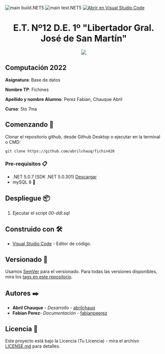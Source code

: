 
![main build.NET5](https://github.com/abrilchauq/fichin420/workflows/main-build.NET5/badge.svg?branch=main) ![main test.NET5](https://github.com/abrilchauq/fichin420/workflows/main-test.NET5/badge.svg?branch=main)
[![Abrir en Visual Studio Code](https://open.vscode.dev/badges/open-in-vscode.svg)](https://open.vscode.dev/abrilchauq/fichin420)

<h1 align="center">E.T. Nº12 D.E. 1º "Libertador Gral. José de San Martín"</h1>
<p align="center">
  <img src="https://et12.edu.ar/imgs/et12.png">
</p>

## Computación 2022

**Asignatura**: Base de datos 

**Nombre TP**: Fichines 

**Apellido y nombre Alumno**: Perez Fabian, Chauque Abril 

**Curso**: 5to 7ma 

## Comenzando 🚀

Clonar el repositorio github, desde Github Desktop o ejecutar en la terminal o CMD:

```
git clone https://github.com/abrilchauq/fichin420
```

### Pre-requisitos 📋

- .NET 5.0.7 (SDK .NET 5.0.301) [Descargar](https://dotnet.microsoft.com/download/dotnet/5.0)
- mySQL 8 :dolphin:

## Despliegue 📦

1. Ejecutar el script _00-ddl.sql_

## Construido con 🛠️

* [Visual Studio Code](https://code.visualstudio.com/#alt-downloads) - Editor de código.

## Versionado 📌

Usamos [SemVer](http://semver.org/) para el versionado. Para todas las versiones disponibles, mira los [tags en este repositorio](https://github.com/abrilchauq/fichin420/tags).

## Autores ✒️

* **Abril Chauque** - *Desarrollo* - [abrilchauq](https://github.com/abrilchauq)
* **Fabian Perez**- *Documentación* - [fabianpeerez](https://github.com/fabianpeerez)

## Licencia 📄

Este proyecto está bajo la Licencia (Tu Licencia) - mira el archivo [LICENSE.md](LICENSE.md) para detalles.